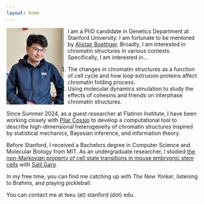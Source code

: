```yaml
---
layout: home
---
```

<p>
  <img src="/assets/images/portrait.jpeg" alt="Professional portrait" style="float: left; width: 150px; height: auto; margin: 0 10px 10px 0;">
</p>

I am a PhD candidate in Genetics Department at Stanford University. I am fortunate to be mentored by [Alistair Boettiger](https://boettigerlab.stanford.edu). Broadly, I am interested in chromatin structures in various contexts.
Specifically, I am interested in...  
1. The changes in chromatin structures as a function of cell cycle and how loop extrusion proteins affect chromatin folding process. 
2. Using molecular dynamics simulation to study the effects of cohesins and friends on interphase chromatin structures. 

Since Summer 2024, as a guest researcher at Flatiron Institute, I have been working closely with [Pilar Cossio](https://www.simonsfoundation.org/people/pilar-cossio/) to develop a computational tool to describe high-dimensional heterogeneity of chromatin structures inspired by statistical mechanics, Bayesian inference, and information theory. 

Before Stanford, I received a Bachelors degree in Computer Science and Molecular Biology from MIT. As an undergraduate researcher, I studied [the non-Markovian property of cell state transitions in mouse embryonic stem cells](https://www.cell.com/iscience/fulltext/S2589-0042(21)00847-6) with [Salil Garg](https://www.garglab.org). 

In my free time, you can find me catching up with *The New Yorker*, listening to Brahms, and playing pickleball.

You can contact me at teeu (at) stanford (dot) edu.


 